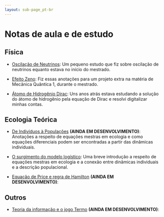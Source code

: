 ```yaml
---
layout: sub-page_pt-br
---
```


# Notas de aula e de estudo

## Física

- [Oscilação de Neutrinos](./assets/pdf/Class-note-oscilacao-neutrinos.pdf): Um pequeno estudo que fiz sobre oscilação de neutrinos equanto estava no início do mestrado.

- [Efeito Zeno](./assets/pdf/Class-note-efeito-zeno-quantico.pdf): Fiz essas anotações para um projeto extra na matéria de Mecânica Quântica 1, durante o mestrado.

- [Átomo de Hidrogênio Dirac](./assets/pdf/Class-note-atomo-H-dirac.pdf): Uns anos atrás estava estudando a solução do átomo de hidrogênio pela equação de Dirac e resolvi digitalizar minhas contas.

## Ecologia Teórica

- [De Indivíduos à Populações](./assets/pdf/Class-note-de-individuos-a-populacoes.pdf) **(AINDA EM DESENVOLVIMENTO)**: Anotações a respeito de equações mestras em ecologia e como equações diferenciais podem ser encontradas a partir das dinâmicas individuais.

- [O surgimento do modelo logístico](./class-notes/pt-br/modelo-logistico-eq-mestre.md): Uma breve introdução a respeito de equações mestras em ecologia e a conexão entre dinâmicas individuais e a descrição populacional.

- [Equação de Price e regra de Hamilton](./class-notes/pt-br/eq-price-&-altruismo.md) **(AINDA EM DESENVOLVIMENTO)**: 


## Outros

- [Teoria da informação e o jogo Termo](./class-notes/pt-br/teoria-info.md) **(AINDA EM DESENVOLVIMENTO)**: 